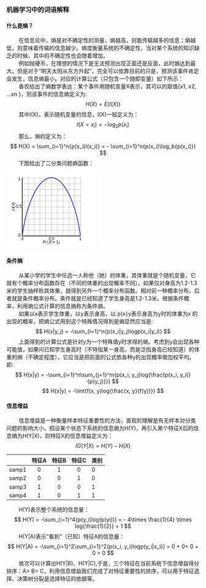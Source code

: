 ### 机器学习中的词语解释

#### 什么是熵？

 　　在信息论中，熵是对不确定性的测量，熵越高，则能传输越多的信息；熵越低，则意味着传输的信息越少。熵度衡量系统的不确定性，当对某个系统的知识缺乏的时候，其中的不确定性也会随着增加。  
 　　例如抛硬币，在理想的情况下是无法预测出现正面还是反面，此时熵达到最大。但是对于“明天太阳从东方升起”，完全可以依靠目前的只是，预测该事件肯定会发生，信息熵最小。对应的计算公式（只包含一个随即变量）如下所示：  
 　　香农给出了熵数学表达：某个事件用随机变量X表示，其可以的取值{x1, x2, ...xn }，则该事件的信息熵定义为:
$$
H(X) = E(I(X))
$$
 　　其中I\(X\)，表示随机变量的信息，I\(X\)一般定义为：
$$
I(X = x_i) = -\log_2{p(x_i)}
$$
 　　那么，熵的定义为：
$$
H(X) = \sum_{i=1}^n{p(x_i)I(x_i)} = - \sum_{i=1}^n{p(x_i)\log_b{p(x_i)}}
$$
 　　下图给出了二分类问题熵函数：

![](./img/Binary_entropy_plot.png)

#### 条件熵

 　　从某小学的学生中任选一人称他（她）的体重，其体重就是个随机变量，它就有个概率分布函数存在（不同的体重的出现概率不同）。如果仅对身高为1.2-1.3米的学生抽样称其体重，就得到另外一个概率分布函数。相对前一种概率分布，后者就是条件概率分布。条件就是已经知道了学生身高是1.2-1.3米。根据条件概率，利用熵公式计算的信息熵称为条件熵。  
 　　如果以x表示学生体重，以y表示身高，以 p\(x∣y表示身高为y时的体重为x 的出现的概率，把熵公式用到这个特殊情况得到是熵显然应当是:
$$
H(x|y_j) = -\sum_{i=1}^n{p(x_i|y_j)logp(x_i|y_i)}
$$
 　　上面得到的计算公式是针对y为一个特殊值y时求得的熵。考虑到y会出现各种可能值，如果问已知学生身高时（不特指某一身高，而是泛指身高已经知道）的体重的熵（不确定程度），它应当是把前面的公式依各种y的出现概率做加权平均。即:
$$
H(x|y) = -\sum_{i=1}^n\sum_{j=1}^m{p(x_i, y_j)log{\frac{p(x_i, y_i)}{p(y_j)}}}
$$
$$
H(x|y) = -\iint{f(x, y)log{\frac{x, y}{f(y)}}}
$$

#### 信息增益

 　　信息增益是一种衡量样本特征重要性的方法，直观的理解是有无样本对分类问题的影响大小。假设某个状态下系统的信息熵为H\(Y\)，再引入某个特征X后的信息熵为H\(Y\|X\)，则特征X的信息增益定义为：
$$
IG(Y|X) = H(Y) - H(X)
$$


|  | 特征A | 特征B | 特征C | 类别 |
| :---: | :---: | :---: | :---: | :--- |
| samp1 | 0 | 1 | 0 | 0 |
| samp2 | 0 | 0 | 1 | 0 |
| samp3 | 1 | 0 | 0 | 1 |
| samp4 | 1 | 0 | 1 | 1 |

 　　H\(Y\)表示整个系统的信息量：
$$
H(Y) = -\sum_{i=1}^4{p(y_i)log(p(yi))} = - 4\times \frac{1}{4} \times log{\frac{1}{2}} = 1
$$
 　　H\(Y\|A\)表示“看到”（已知）特征A的信息量：
$$
H(Y|A) = -\sum_{i=1}^2\sum_{i=1}^2{p(x_i, y_i)logp(y_i|x_i)} = 0 + 0+ 0 + 0 = 0
$$
 　　依次可以计算出H\(Y\|B\)、H\(Y\|C\),于是，三个特征在当前系统下信息增益得分排序：A&gt; B&gt; C，利用信息增益我们完成了对特征重要性的排序，可以用于特征选择、决策树分裂是选择特征的依据等。

